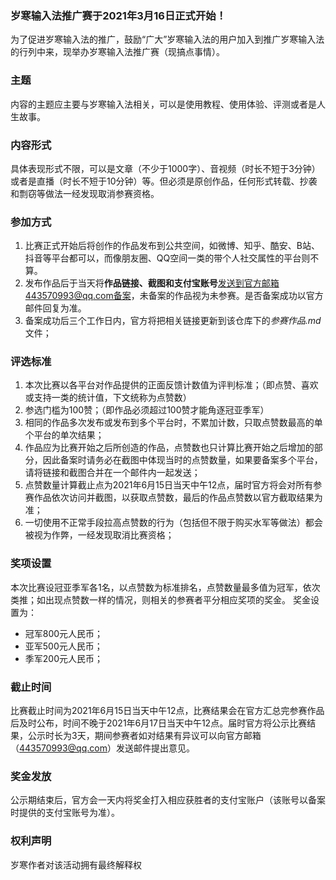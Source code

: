 
### 岁寒输入法推广赛于2021年3月16日正式开始！

为了促进岁寒输入法的推广，鼓励“广大”岁寒输入法的用户加入到推广岁寒输入法的行列中来，现举办岁寒输入法推广赛（现搞点事情）。

### 主题
内容的主题应主要与岁寒输入法相关，可以是使用教程、使用体验、评测或者是人生故事。

### 内容形式
具体表现形式不限，可以是文章（不少于1000字）、音视频（时长不短于3分钟）或者是直播（时长不短于10分钟）等。但必须是原创作品，任何形式转载、抄袭和剽窃等做法一经发现取消参赛资格。

### 参加方式
1. 比赛正式开始后将创作的作品发布到公共空间，如微博、知乎、酷安、B站、抖音等平台都可以，而像朋友圈、QQ空间一类的带个人社交属性的平台则不算。
2. 发布作品后于当天将**作品链接、截图和支付宝账号**发送到官方邮箱443570993@qq.com备案，未备案的作品视为未参赛。是否备案成功以官方邮件回复为准。
3. 备案成功后三个工作日内，官方将把相关链接更新到该仓库下的*参赛作品.md*文件；

### 评选标准
1. 本次比赛以各平台对作品提供的正面反馈计数值为评判标准；（即点赞、喜欢或支持一类的统计值，下文统称为点赞数）
2. 参选门槛为100赞；（即作品必须超过100赞才能角逐冠亚季军）
3. 相同的作品多次发布或发布到多个平台时，不累加计数，只取点赞数最高的单个平台的单次结果；
4. 作品应为比赛开始之后所创造的作品，点赞数也只计算比赛开始之后增加的部分，因此备案时请务必在截图中体现当时的点赞数量，如果要备案多个平台，请将链接和截图合并在一个邮件内一起发送；
5. 点赞数量计算截止点为2021年6月15日当天中午12点，届时官方将会对所有参赛作品依次访问并截图，以获取点赞数，最后的作品点赞数以官方截取结果为准；
6. 一切使用不正常手段拉高点赞数的行为（包括但不限于购买水军等做法）都会被视为作弊，一经发现取消比赛资格；

### 奖项设置
本次比赛设冠亚季军各1名，以点赞数为标准排名，点赞数量最多值为冠军，依次类推；如出现点赞数一样的情况，则相关的参赛者平分相应奖项的奖金。
奖金设置为：
- 冠军800元人民币；
- 亚军500元人民币；
- 季军200元人民币；

### 截止时间

比赛截止时间为2021年6月15日当天中午12点，比赛结果会在官方汇总完参赛作品后及时公布，时间不晚于2021年6月17日当天中午12点。届时官方将公示比赛结果，公示时长为3天，期间参赛者如对结果有异议可以向官方邮箱（443570993@qq.com）发送邮件提出意见。

### 奖金发放
公示期结束后，官方会一天内将奖金打入相应获胜者的支付宝账户（该账号以备案时提供的支付宝账号为准）。

### 权利声明
岁寒作者对该活动拥有最终解释权
